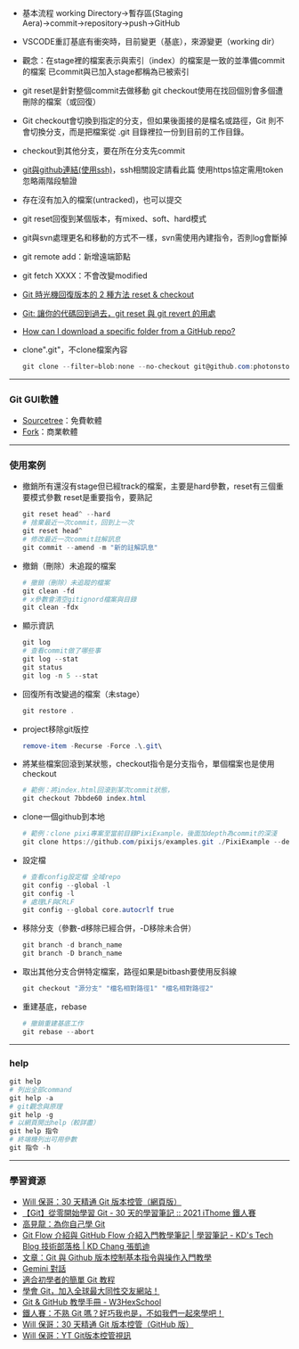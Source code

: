 - 基本流程
working Directory→暫存區(Staging Aera)→commit→repository→push→GitHub
- VSCODE重訂基底有衝突時，目前變更（基底），來源變更（working dir）
- 觀念：在stage裡的檔案表示與索引（index）的檔案是一致的並準備commit的檔案
	已commit與已加入stage都稱為已被索引

- git reset是針對整個commit去做移動
git checkout使用在找回個別會多個遭刪除的檔案（或回復）
- Git checkout會切換到指定的分支，但如果後面接的是檔名或路徑，Git 則不會切換分支，而是把檔案從 .git 目錄裡拉一份到目前的工作目錄。
- checkout到其他分支，要在所在分支先commit
- [git與github連結(使用ssh)](https://docs.github.com/en/authentication/connecting-to-github-with-ssh/about-ssh)，ssh相關設定請看此篇
	使用https協定需用token忽略兩階段驗證    
- 存在沒有加入的檔案(untracked)，也可以提交
- git reset回復到某個版本，有mixed、soft、hard模式
- git與svn處理更名和移動的方式不一樣，svn需使用內建指令，否則log會斷掉
- git remote add：新增遠端節點
- git fetch XXXX：不會改變modified
- [Git 時光機回復版本的 2 種方法 reset & checkout](https://www.maxlist.xyz/2020/05/03/git-reset-checkout/)
- [Git: 讓你的代碼回到過去，git reset 與 git revert 的用處](https://roykwokcode.medium.com/%E8%AE%93%E4%BD%A0%E7%9A%84%E4%BB%A3%E7%A2%BC%E5%9B%9E%E5%88%B0%E9%81%8E%E5%8E%BB-git-reset-%E8%88%87-git-revert-%E7%9A%84%E7%94%A8%E8%99%95-6ba4b7545690)
- [How can I download a specific folder from a GitHub repo?](https://github.community/t/how-can-i-download-a-specific-folder-from-a-github-repo/278/1)
- clone".git"，不clone檔案內容
	```Powershell
	git clone --filter=blob:none --no-checkout git@github.com:photonstorm/phaser3-examples.git ./
	```

---

### Git GUI軟體

- [Sourcetree](https://www.sourcetreeapp.com/)：免費軟體
- [Fork](https://git-fork.com/)：商業軟體

---

### 使用案例

- 撤銷所有還沒有stage但已經track的檔案，主要是hard參數，reset有三個重要模式參數
	reset是重要指令，要熟記
	```Powershell
    git reset head^ --hard
    # 捨棄最近一次commit，回到上一次
    git reset head^
    # 修改最近一次commit註解訊息
    git commit --amend -m "新的註解訊息"
	```

- 撤銷（刪除）未追蹤的檔案
    
    ```powershell
    # 撤銷（刪除）未追蹤的檔案
    git clean -fd
    # x參數會清空gitignord檔案與目錄
    git clean -fdx
    ```
    

- 顯示資訊
    
    ```powershell
    git log
    # 查看commit做了哪些事
    git log --stat
    git status
    git log -n 5 --stat
    ```
    
- 回復所有改變過的檔案（未stage）
    
    ```powershell
    git restore .
    ```
    
- project移除git版控
    
    ```powershell
    remove-item -Recurse -Force .\.git\
    ```
    
- 將某些檔案回滾到某狀態，checkout指令是分支指令，單個檔案也是使用checkout
    
    ```powershell
    # 範例：將index.html回滾到某次commit狀態，
    git checkout 7bbde60 index.html
    ```
    
- clone一個github到本地
    
    ```powershell
    # 範例：clone pixi專案至當前目錄PixiExample，後面加depth為commit的深淺
    git clone https://github.com/pixijs/examples.git ./PixiExample --depth 1
    ```
    
- 設定檔
    
    ```powershell
    # 查看config設定檔 全域repo
    git config --global -l
    git config -l
    # 處理LF與CRLF
    git config --global core.autocrlf true
    ```
    
- 移除分支（參數-d移除已經合併，-D移除未合併）
    
    ```powershell
    git branch -d branch_name
    git branch -D branch_name
    ```
    
- 取出其他分支合併特定檔案，路徑如果是bitbash要使用反斜線
    
    ```powershell
    git checkout "源分支" "檔名相對路徑1" "檔名相對路徑2"
    ```
    
- 重建基底，rebase
    
    ```powershell
    # 撤銷重建基底工作
    git rebase --abort
    ```
    

---

### help

```powershell
git help
# 列出全部command
git help -a
# git觀念與原理
git help -g
# 以網頁開出help（較詳盡）
git help 指令
# 終端機列出可用參數
git 指令 -h
```

---

### 學習資源

- [Will 保哥：30 天精通 Git 版本控管（網頁版）](https://doggy8088.github.io/Learn-Git-in-30-days/)
- [【Git】從零開始學習 Git - 30 天的學習筆記 :: 2021 iThome 鐵人賽](https://ithelp.ithome.com.tw/users/20141010/ironman/4499)
- [高見龍：為你自己學 Git](https://gitbook.tw/)
- [Git Flow 介紹與 GitHub Flow 介紹入門教學筆記 | 學習筆記 - KD's Tech Blog 技術部落格 | KD Chang 張凱迪](https://tech.kdchang.net/2024/12/04/learning-notes-git-flow-github-flow-intro-tutorial/)
- [文章：Git 與 Github 版本控制基本指令與操作入門教學](https://blog.techbridge.cc/2018/01/17/learning-programming-and-coding-with-python-git-and-github-tutorial/)
- [Gemini 對話](https://gemini.google.com/app/db6f955a27eacc99)
- [適合初學者的簡單 Git 教程](https://nulab.com/zh-tw/learn/software-development/git-tutorial/)
- [學會 Git，加入全球最大同性交友網站！](https://kopu.chat/coding/#git)
- [Git & GitHub 教學手冊 - W3HexSchool](https://w3c.hexschool.com/git/7ca21e02)
- [鐵人賽：不熟 Git 嗎？好巧我也是，不如我們一起來學吧！](https://ithelp.ithome.com.tw/users/20162483/ironman/6374)
- [Will 保哥：30 天精通 Git 版本控管（GitHub 版）](https://github.com/doggy8088/Learn-Git-in-30-days)
- [Will 保哥：YT Git版本控管視訊](https://www.youtube.com/watch?v=E_Nd0anNI6M&list=PL_dAxk7-NoFvcn8NRVgvwX1aLh_LrGpG0)
